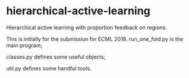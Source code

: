 # hierarchical-active-learning
Hierarchical active learning with proportion feedback on regions

This is initially for the submission for ECML 2018.
run_one_fold.py is the main program;

classes.py defines some useful objects;

util.py defines some handful tools.
